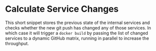 # Calculate Service Changes

This short snippet stores the previous state of the internal services and
checks whether the new git push has changed any of those services. In which
case it will trigger a `docker build` by passing the list of changed services
to a dynamic GitHub matrix, running in parallel to increase the throughput.
